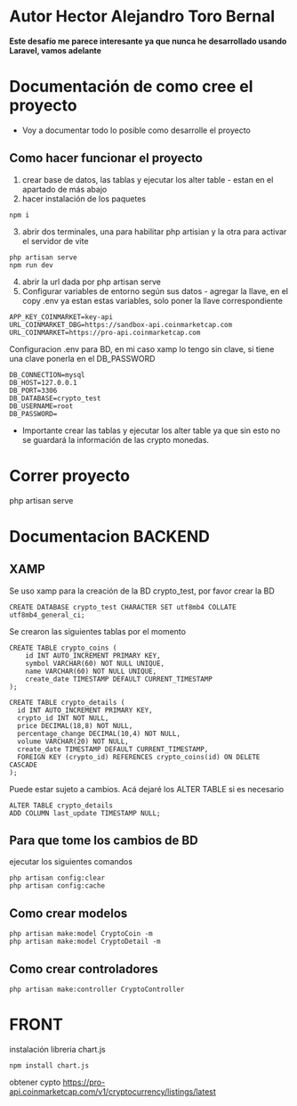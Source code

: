 # Autor **Hector Alejandro Toro Bernal**
**Este desafío me parece interesante ya que nunca he desarrollado usando Laravel, vamos adelante**



# Documentación de como cree el proyecto
* Voy a documentar todo lo posible como desarrolle el proyecto
## Como hacer funcionar el proyecto
1. crear base de datos, las tablas y ejecutar los alter table - estan en el apartado de más abajo
2. hacer instalación de los paquetes
```
npm i
```
3. abrir dos terminales, una para habilitar php artisian y la otra para activar el servidor de vite
```
php artisan serve
npm run dev
```
4. abrir la url dada por php artisan serve
5. Configurar variables de entorno según sus datos - agregar la llave, en el copy .env ya estan estas variables, solo poner la llave correspondiente
```
APP_KEY_COINMARKET=key-api
URL_COINMARKET_DBG=https://sandbox-api.coinmarketcap.com
URL_COINMARKET=https://pro-api.coinmarketcap.com
```

Configuracion .env para BD, en mi caso xamp lo tengo sin clave, si tiene una clave ponerla en el DB_PASSWORD

```
DB_CONNECTION=mysql
DB_HOST=127.0.0.1
DB_PORT=3306
DB_DATABASE=crypto_test
DB_USERNAME=root
DB_PASSWORD=
```


* Importante crear las tablas y ejecutar los alter table ya que sin esto no se guardará la información de las crypto monedas.

# Correr proyecto
php artisan serve

# Documentacion BACKEND

## XAMP
Se uso xamp para la creación de la BD crypto_test, por favor crear la BD
```
CREATE DATABASE crypto_test CHARACTER SET utf8mb4 COLLATE utf8mb4_general_ci;
```
Se crearon las siguientes tablas por el momento
```
CREATE TABLE crypto_coins (
	id INT AUTO_INCREMENT PRIMARY KEY,
    symbol VARCHAR(60) NOT NULL UNIQUE,
    name VARCHAR(60) NOT NULL UNIQUE,
    create_date TIMESTAMP DEFAULT CURRENT_TIMESTAMP
);

CREATE TABLE crypto_details (
  id INT AUTO_INCREMENT PRIMARY KEY,
  crypto_id INT NOT NULL,
  price DECIMAL(18,8) NOT NULL,
  percentage_change DECIMAL(10,4) NOT NULL,
  volume VARCHAR(20) NOT NULL,
  create_date TIMESTAMP DEFAULT CURRENT_TIMESTAMP,
  FOREIGN KEY (crypto_id) REFERENCES crypto_coins(id) ON DELETE CASCADE
);
```
Puede estar sujeto a cambios. Acá dejaré los ALTER TABLE si es necesario
```
ALTER TABLE crypto_details
ADD COLUMN last_update TIMESTAMP NULL;
```

## Para que tome los cambios de BD
ejecutar los siguientes comandos
```
php artisan config:clear
php artisan config:cache
```
## Como crear modelos
```
php artisan make:model CryptoCoin -m
php artisan make:model CryptoDetail -m
```
## Como crear controladores
```
php artisan make:controller CryptoController
```

# FRONT
instalación libreria chart.js
```
npm install chart.js
```


obtener cypto
https://pro-api.coinmarketcap.com/v1/cryptocurrency/listings/latest
